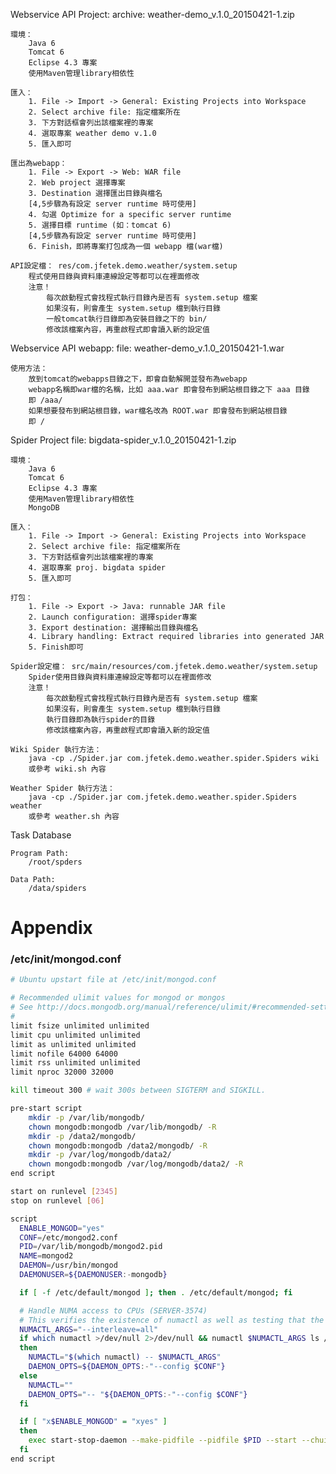 Webservice API Project:
	archive: weather-demo_v.1.0_20150421-1.zip

	環境：
		Java 6
		Tomcat 6
		Eclipse 4.3 專案
		使用Maven管理library相依性

	匯入：
		1. File -> Import -> General: Existing Projects into Workspace
		2. Select archive file: 指定檔案所在
		3. 下方對話框會列出該檔案裡的專案
		4. 選取專案 weather demo v.1.0
		5. 匯入即可

	匯出為webapp：
		1. File -> Export -> Web: WAR file
		2. Web project 選擇專案
		3. Destination 選擇匯出目錄與檔名
		[4,5步驟為有設定 server runtime 時可使用]
		4. 勾選 Optimize for a specific server runtime
		5. 選擇目標 runtime (如：tomcat 6)
		[4,5步驟為有設定 server runtime 時可使用]
		6. Finish，即將專案打包成為一個 webapp 檔(war檔)

	API設定檔： res/com.jfetek.demo.weather/system.setup
		程式使用目錄與資料庫連線設定等都可以在裡面修改
		注意！
			每次啟動程式會找程式執行目錄內是否有 system.setup 檔案
			如果沒有，則會產生 system.setup 檔到執行目錄
			一般tomcat執行目錄即為安裝目錄之下的 bin/ 
			修改該檔案內容，再重啟程式即會讀入新的設定值


Webservice API webapp:
	file: weather-demo_v.1.0_20150421-1.war

	使用方法：
		放到tomcat的webapps目錄之下，即會自動解開並發布為webapp
		webapp名稱即war檔的名稱，比如 aaa.war 即會發布到網站根目錄之下 aaa 目錄
		即 /aaa/
		如果想要發布到網站根目錄，war檔名改為 ROOT.war 即會發布到網站根目錄
		即 /


Spider Project
	file: bigdata-spider_v.1.0_20150421-1.zip

	環境：
		Java 6
		Tomcat 6
		Eclipse 4.3 專案
		使用Maven管理library相依性
		MongoDB

	匯入：
		1. File -> Import -> General: Existing Projects into Workspace
		2. Select archive file: 指定檔案所在
		3. 下方對話框會列出該檔案裡的專案
		4. 選取專案 proj. bigdata spider
		5. 匯入即可

	打包：
		1. File -> Export -> Java: runnable JAR file
		2. Launch configuration: 選擇spider專案
		3. Export destination: 選擇輸出目錄與檔名
		4. Library handling: Extract required libraries into generated JAR
		5. Finish即可

	Spider設定檔： src/main/resources/com.jfetek.demo.weather/system.setup
		Spider使用目錄與資料庫連線設定等都可以在裡面修改
		注意！
			每次啟動程式會找程式執行目錄內是否有 system.setup 檔案
			如果沒有，則會產生 system.setup 檔到執行目錄
			執行目錄即為執行spider的目錄
			修改該檔案內容，再重啟程式即會讀入新的設定值

	Wiki Spider 執行方法：
		java -cp ./Spider.jar com.jfetek.demo.weather.spider.Spiders wiki
		或參考 wiki.sh 內容

	Weather Spider 執行方法：
		java -cp ./Spider.jar com.jfetek.demo.weather.spider.Spiders weather
		或參考 weather.sh 內容
		

Task Database
    
    Program Path: 
        /root/spders
        
    Data Path: 
        /data/spiders



# Appendix

### /etc/init/mongod.conf

```sh
# Ubuntu upstart file at /etc/init/mongod.conf

# Recommended ulimit values for mongod or mongos
# See http://docs.mongodb.org/manual/reference/ulimit/#recommended-settings
#
limit fsize unlimited unlimited
limit cpu unlimited unlimited
limit as unlimited unlimited
limit nofile 64000 64000
limit rss unlimited unlimited
limit nproc 32000 32000

kill timeout 300 # wait 300s between SIGTERM and SIGKILL.

pre-start script
	mkdir -p /var/lib/mongodb/
	chown mongodb:mongodb /var/lib/mongodb/ -R
	mkdir -p /data2/mongodb/
	chown mongodb:mongodb /data2/mongodb/ -R
	mkdir -p /var/log/mongodb/data2/
	chown mongodb:mongodb /var/log/mongodb/data2/ -R
end script

start on runlevel [2345]
stop on runlevel [06]

script
  ENABLE_MONGOD="yes"
  CONF=/etc/mongod2.conf
  PID=/var/lib/mongodb/mongod2.pid
  NAME=mongod2
  DAEMON=/usr/bin/mongod
  DAEMONUSER=${DAEMONUSER:-mongodb}

  if [ -f /etc/default/mongod ]; then . /etc/default/mongod; fi

  # Handle NUMA access to CPUs (SERVER-3574)
  # This verifies the existence of numactl as well as testing that the command works
  NUMACTL_ARGS="--interleave=all"
  if which numactl >/dev/null 2>/dev/null && numactl $NUMACTL_ARGS ls / >/dev/null 2>/dev/null
  then
	NUMACTL="$(which numactl) -- $NUMACTL_ARGS"
	DAEMON_OPTS=${DAEMON_OPTS:-"--config $CONF"}
  else
	NUMACTL=""
	DAEMON_OPTS="-- "${DAEMON_OPTS:-"--config $CONF"}
  fi

  if [ "x$ENABLE_MONGOD" = "xyes" ]
  then
	exec start-stop-daemon --make-pidfile --pidfile $PID --start --chuid $DAEMONUSER --name $NAME --exec $NUMACTL $DAEMON $DAEMON_OPTS
  fi
end script
```